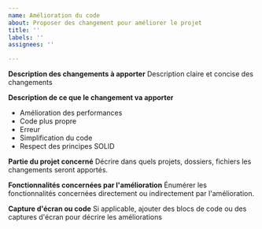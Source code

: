 ```yaml
---
name: Amélioration du code
about: Proposer des changement pour améliorer le projet
title: ''
labels: ''
assignees: ''

---
```


**Description des changements à apporter**
Description claire et concise des changements

**Description de ce que le changement va apporter**
- Amélioration des performances
- Code plus propre
- Erreur
- Simplification du code
- Respect des principes SOLID

**Partie du projet concerné**
Décrire dans quels projets, dossiers, fichiers les changements seront apportés.

**Fonctionnalités concernées par l'amélioration**
Énumérer les fonctionnalités concernées directement ou indirectement par l'amélioration.

**Capture d'écran ou code**
Si applicable, ajouter des blocs de code ou des captures d'écran pour décrire les améliorations

